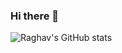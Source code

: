 ### Hi there 👋

![Raghav's GitHub stats](https://github-readme-stats.vercel.app/api?username=akaraxxy&hide=contribs,issues&show_icons=true&theme=radical)


<!--
+ https://github.com/anuraghazra/github-readme-stats for creating stats cards like this!
-->
